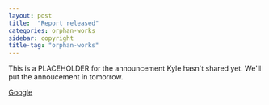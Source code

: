 ```yaml
---
layout: post
title:  "Report released"
categories: orphan-works
sidebar: copyright
title-tag: "orphan-works"
---
```


This is a PLACEHOLDER for the announcement Kyle hasn't shared yet. We'll put the annoucement in tomorrow.

[Google](https://google.com)
